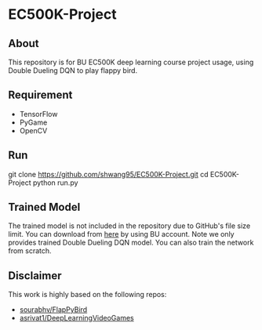 # EC500K-Project

## About

This repository is for BU EC500K deep learning course project usage, using Double Dueling DQN to play flappy bird.

## Requirement

- TensorFlow
- PyGame
- OpenCV

## Run

  git clone https://github.com/shwang95/EC500K-Project.git
  cd EC500K-Project
  python run.py

## Trained Model

The trained model is not included in the repository due to GitHub's file size limit. You can download from [here](https://drive.google.com/open?id=1KE56u4417NHa5HX6ADITARorQ4KjyaPD) by using BU account. Note we only provides trained Double Dueling DQN model. You can also train the network from scratch.

## Disclaimer

This work is highly based on the following repos:

- [sourabhv/FlapPyBird](https://github.com/sourabhv/FlapPyBird)
- [asrivat1/DeepLearningVideoGames](https://github.com/asrivat1/DeepLearningVideoGames)
